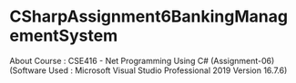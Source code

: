 # CSharpAssignment6BankingManagementSystem
About Course : CSE416 - Net Programming Using C# (Assignment-06) (Software Used : Microsoft Visual Studio Professional 2019 Version 16.7.6)
